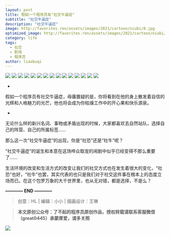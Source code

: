 ```yaml
---
layout: post
title: 假如一个程序员有"社交牛逼症"
subtitle: "社交牛逼症"
description: "社交牛逼症"
image: http://favorites.ren/assets/images/2021/cartoon/niubi/0.jpg
optimized_image: http://favorites.ren/assets/images/2021/cartoon/niubi/0.jpg
category: life
tags:
  - 社交
  - 职场
  - 程序员
author: liaobuqi
---
```



![](http://favorites.ren/assets/images/2021/cartoon/bianbie/640.jpeg)
![](http://favorites.ren/assets/images/2021/cartoon/niubi/640.jpeg)
![](http://favorites.ren/assets/images/2021/cartoon/niubi/640-1.jpeg)
![](http://favorites.ren/assets/images/2021/cartoon/niubi/640-2.jpeg)
![](http://favorites.ren/assets/images/2021/cartoon/niubi/640-3.jpeg)
![](http://favorites.ren/assets/images/2021/cartoon/niubi/640-4.jpeg)
![](http://favorites.ren/assets/images/2021/cartoon/niubi/640-5.jpeg)
![](http://favorites.ren/assets/images/2021/cartoon/niubi/640-6.jpeg)
![](http://favorites.ren/assets/images/2021/cartoon/niubi/640-7.jpeg)
![](http://favorites.ren/assets/images/2021/cartoon/niubi/640-8.jpeg)
![](http://favorites.ren/assets/images/2021/cartoon/niubi/640-9.jpeg)
![](http://favorites.ren/assets/images/2021/cartoon/niubi/640-10.jpeg)
![](http://favorites.ren/assets/images/2021/cartoon/niubi/640-11.jpeg)
![](http://favorites.ren/assets/images/2021/cartoon/niubi/640-12.jpeg)
![](http://favorites.ren/assets/images/2021/cartoon/niubi/640-13.jpeg)


-
假如一个程序员有社交牛逼症，毋庸置疑的是，你将看到在他的身上散发着自信的光辉和人格魅力的光芒，他也将会成为你枯燥工作中的开心果和快乐源泉。

-
无论什么样的新兴名词、事物或矛盾出现的时候，大家都喜欢去自然站队，选择自己的阵营、自己的所属标签……

那么这一次“社交牛逼症”的出现，你是“社恐”还是“社牛”呢？

“社交牛逼症”的诞生和本意在这场哗众取宠的闹剧中似乎已经变得不那么重要了……

生活环境的改变和生活方式的改变让我们的社交方式也在发生着很大的变化，“社恐”也好，“社牛”也罢，其实代表的也只是我们对于社交这件事在根本上的态度立场而已。在这个包罗万象的大千世界里，也从无对错，都是选择，不是么？

**———— END ————**

>创意：HL | 编辑：小小 | 插画设计：王琳

>**本文原创公众号：了不起的程序员原创作品，授权转载请联系客服微信（great0445）承蒙厚爱，请多关照**

![](http://favorites.ren/assets/images/2021/cartoon/jiaban/640-3.jpeg)


